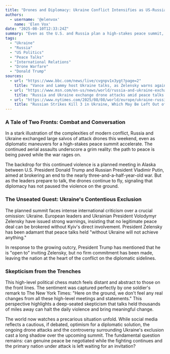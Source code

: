 ```yaml
---
title: "Drones and Diplomacy: Ukraine Conflict Intensifies as US-Russia Peace Talks Approach"
authors:
  - username: '@elenvox'
    name: 'Elen Vox'
date: "2025-08-10T12:33:24Z"
summary: "Even as the U.S. and Russia plan a high-stakes peace summit, the skies over Ukraine and Russia are filled with attack drones. With Kyiv currently excluded from the talks, international pressure mounts, and those on the front lines remain skeptical of a diplomatic breakthrough."
tags:
  - "Ukraine"
  - "Russia"
  - "US Politics"
  - "Peace Talks"
  - "International Relations"
  - "Drone Warfare"
  - "Donald Trump"
sources:
  - url: "https://www.bbc.com/news/live/cvgnpv1x3ygt?page=2"
    title: "Vance and Lammy host Ukraine talks, as Zelensky warns against US-Russia summit without Kyiv"
  - url: "https://www.msn.com/en-us/news/world/russia-and-ukraine-exchange-drone-attacks-amid-peace-talks-maneuvers/ar-AA1Kf2Nj"
    title: "Russia and Ukraine exchange drone attacks amid peace talks maneuvers"
  - url: "https://www.nytimes.com/2025/08/08/world/europe/ukraine-russia-trump-putin.html"
    title: "Russian Strikes Kill 3 in Ukraine, Which May Be Left Out of Peace Talks"
---
```


### A Tale of Two Fronts: Combat and Conversation

In a stark illustration of the complexities of modern conflict, Russia and Ukraine exchanged large salvos of attack drones this weekend, even as diplomatic maneuvers for a high-stakes peace summit accelerate. The continued aerial assaults underscore a grim reality: the path to peace is being paved while the war rages on.

The backdrop for this continued violence is a planned meeting in Alaska between U.S. President Donald Trump and Russian President Vladimir Putin, aimed at brokering an end to the nearly three-and-a-half-year-old war. But as the leaders prepare to talk, the drones continue to fly, signaling that diplomacy has not paused the violence on the ground.

### The Unseated Guest: Ukraine's Contentious Exclusion

The planned summit faces intense international criticism over a crucial omission: Ukraine. European leaders and Ukrainian President Volodymyr Zelensky have issued strong warnings, insisting that no legitimate peace deal can be brokered without Kyiv's direct involvement. President Zelensky has been adamant that peace talks held "without Ukraine will not achieve anything."

In response to the growing outcry, President Trump has mentioned that he is "open to" inviting Zelensky, but no firm commitment has been made, leaving the nation at the heart of the conflict on the diplomatic sidelines.

### Skepticism from the Trenches

This high-level political chess match feels distant and abstract to those on the front lines. The sentiment was captured perfectly by one soldier's remark to The New York Times: "Here on the ground, we don't feel any real changes from all these high-level meetings and statements." This perspective highlights a deep-seated skepticism that talks held thousands of miles away can halt the daily violence and bring meaningful change.

The world now watches a precarious situation unfold. While social media reflects a cautious, if debated, optimism for a diplomatic solution, the ongoing drone attacks and the controversy surrounding Ukraine's exclusion cast a long shadow over the upcoming summit. The fundamental question remains: can genuine peace be negotiated while the fighting continues and the primary nation under attack is left waiting for an invitation?
